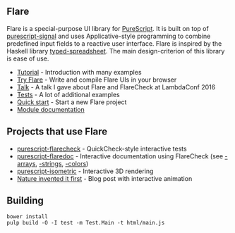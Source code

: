 ## Flare

Flare is a special-purpose UI library for
[PureScript](https://github.com/purescript/purescript). It is built on top
of [purescript-signal](https://github.com/bodil/purescript-signal) and uses
Applicative-style programming to combine predefined input fields to a reactive
user interface. Flare is inspired by the Haskell library
[typed-spreadsheet](https://github.com/Gabriel439/Haskell-Typed-Spreadsheet-Library).
The main design-criterion of this library is ease of use.

- [Tutorial](https://david-peter.de/articles/flare/) - Introduction with many examples
- [Try Flare](http://try.purescript.org/?backend=flare) - Write and compile Flare UIs in your browser
- [Talk](https://www.youtube.com/watch?v=iTSosG7vUyI) - A talk I gave about Flare and FlareCheck at LambdaConf 2016
- [Tests](http://sharkdp.github.io/purescript-flare/) - A lot of additional examples
- [Quick start](https://github.com/sharkdp/flare-example) - Start a new Flare project
- [Module documentation](http://pursuit.purescript.org/packages/purescript-flare/)

## Projects that use Flare

- [purescript-flarecheck](https://github.com/sharkdp/purescript-flarecheck) - QuickCheck-style interactive tests
- [purescript-flaredoc](https://github.com/sharkdp/purescript-flaredoc/) - Interactive documentation using FlareCheck (see [-arrays](http://sharkdp.github.io/purescript-flaredoc/), [-strings](http://sharkdp.github.io/purescript-strings/), [-colors](http://sharkdp.github.io/purescript-colors/))
- [purescript-isometric](http://sharkdp.github.io/purescript-isometric/) - Interactive 3D rendering
- [Nature invented it first](http://nosubstance.me/post/nature-invented-it-first/) - Blog post with interactive animation

## Building
```
bower install
pulp build -O -I test -m Test.Main -t html/main.js
```
